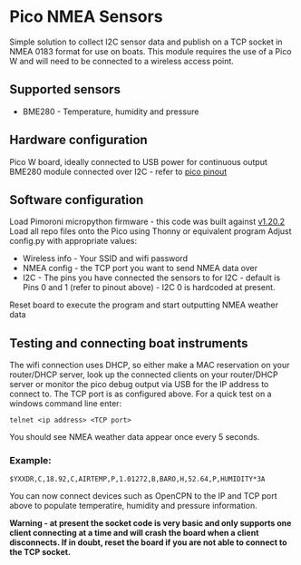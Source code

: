 # Pico NMEA Sensors

Simple solution to collect I2C sensor data and publish on a TCP socket in NMEA 0183 format for use on boats.
This module requires the use of a Pico W and will need to be connected to a wireless access point.

## Supported sensors
- BME280 - Temperature, humidity and pressure

## Hardware configuration
Pico W board, ideally connected to USB power for continuous output
BME280 module connected over I2C - refer to [pico pinout ](https://www.raspberrypi.com/documentation/microcontrollers/raspberry-pi-pico.html)

## Software configuration
Load Pimoroni micropython firmware - this code was built against [v1.20.2](https://github.com/pimoroni/pimoroni-pico/releases/tag/v1.20.2)
Load all repo files onto the Pico using Thonny or equivalent program
Adjust config.py with appropriate values:
- Wireless info - Your SSID and wifi password
- NMEA config - the TCP port you want to send NMEA data over
- I2C - The pins you have connected the sensors to for I2C - default is Pins 0 and 1 (refer to pinout above) - I2C 0 is hardcoded at present.

Reset board to execute the program and start outputting NMEA weather data

## Testing and connecting boat instruments
The wifi connection uses DHCP, so either make a MAC reservation on your router/DHCP server, look up the connected clients on your router/DHCP server or monitor the pico debug output via USB for the IP address to connect to.
The TCP port is as configured above.
For a quick test on a windows command line enter:
```
telnet <ip address> <TCP port>
```
You should see NMEA weather data appear once every 5 seconds.
### Example:
```
$YXXDR,C,18.92,C,AIRTEMP,P,1.01272,B,BARO,H,52.64,P,HUMIDITY*3A
```
<p>
You can now connect devices such as OpenCPN to the IP and TCP port above to populate temperatire, humidity and pressure information.
</p>
<p>
<b>Warning - at present the socket code is very basic and only supports one client connecting at a time and will crash the board when a client disconnects. If in doubt, reset the board if you are not able to connect to the TCP socket.</b>
</p>